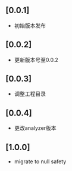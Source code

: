 ## [0.0.1]  
* 初始版本发布
## [0.0.2]
* 更新版本号至0.0.2
## [0.0.3]
* 调整工程目录
## [0.0.4]
* 更改analyzer版本
## [1.0.0]
* migrate to null safety